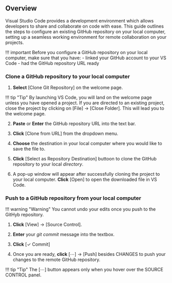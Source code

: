 ## Overview

Visual Studio Code provides a development environment which allows developers to share and collaborate on code with ease. This guide outlines the steps to configure an existing GitHub repository on your local computer, setting up a seamless working environment for remote collaboration on your projects.

!!! important
    Before you configure a GitHub repository on your local computer, make sure that you have:
    - linked your GitHub account to your VS Code
    - had the GitHub repository URL ready


### Clone a GitHub repository to your local computer

1. <b>Select</b> [Clone Git Repository] on the welcome page.

!!! tip "Tip"
    By launching VS Code, you will land on the welcome page unless you have opened a project. If you are directed to an existing project, close the project by clicking on [File] → [Close Folder]. This will lead you to the welcome page.

2. <b>Paste</b> or <b>Enter</b> the GitHub repository URL into the text bar.

3. <b>Click</b> [Clone from URL] from the dropdown menu.

4. <b>Choose</b> the destination in your local computer where you would like to save the file to. 

5. <b>Click</b> [Select as Repository Destination] buttoon to clone the GitHub repository to your local <i>directory</i>.

6. A pop-up window will appear after successfully cloning the project to your local computer. <b>Click</b> [Open] to open the downloaded file in VS Code.


### Push to a GitHub repository from your local computer

!!! warning "Warning"
    You cannot undo your edits once you push to the GitHyb repository.

1. <b>Click</b> [View] → [Source Control].

2. <b>Enter</b> your <i>git commit</i> message into the textbox. 

3. <b>Click</b> [✓ Commit]

4. Once you are ready, <b>click</b> [⋯] → [Push] besides CHANGES to push your changes to the remote GitHub repository.

!!! tip "Tip"
    The [⋯] button appears only when you hover over the SOURCE CONTROL panel.
